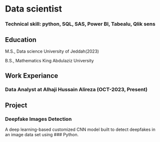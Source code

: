 # Data scientist
### Technical skill: python, SQL, SAS, Power BI, Tabealu, Qlik sens
## Education
M.S., Data science                 University of Jeddah(2023)

B.S., Mathematics                  King Abdulaziz University
## Work Experiance 
### Data Analyst at Alhaji Hussain Alireza (OCT-2023, Present)

## Project
### Deepfake Images Detection
A deep learning-based customized CNN model built to detect deepfakes in an image data set using ### Python. 
